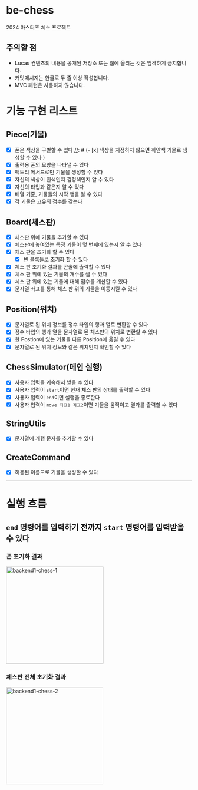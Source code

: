 # be-chess

2024 마스터즈 체스 프로젝트

## 주의할 점

- Lucas 컨텐츠의 내용을 공개된 저장소 또는 웹에 올리는 것은 엄격하게 금지합니다.
- 커밋메시지는 한글로 두 줄 이상 작성합니다.
- MVC 패턴은 사용하지 않습니다.

# 기능 구현 리스트
## Piece(기물)
- [x] 폰은 색상을 구별할 수 있다
[//]: # (- [x] 색상을 지정하지 않으면 하얀색 기물로 생성할 수 있다 )
- [x] 출력용 폰의 모양을 나타낼 수 있다
- [x] 팩토리 메서드로만 기물을 생성할 수 있다
- [x] 자신의 색상이 흰색인지 검정색인지 알 수 있다
- [x] 자신의 타입과 같은지 알 수 있다
- [x] 배열 기준, 기물들의 시작 행을 알 수 있다
- [x] 각 기물은 고유의 점수를 갖는다

## Board(체스판)
- [x] 체스판 위에 기물을 추가할 수 있다
- [x] 체스판에 놓여있는 특정 기물이 몇 번째에 있는지 알 수 있다
- [x] 체스 판을 초기화 할 수 있다
  - [x] 빈 블록들로 초기화 할 수 있다
- [x] 체스 판 초기화 결과를 콘솔에 출력할 수 있다
- [x] 체스 판 위에 있는 기물의 개수를 셀 수 있다
- [x] 체스 판 위에 있는 기물에 대해 점수를 계산할 수 있다
- [x] 문자열 좌표를 통해 체스 판 위의 기물을 이동시킬 수 있다

[//]: # (## PieceShape&#40;기물 모양&#41;)
[//]: # (- [x] 기물의 타입과 색상에 따라 매핑될 수 있다)

## Position(위치)
- [x] 문자열로 된 위치 정보를 정수 타입의 행과 열로 변환할 수 있다
- [x] 정수 타입의 행과 열을 문자열로 된 체스판의 위치로 변환할 수 있다
- [x] 한 Postion에 있는 기물을 다른 Position에 옮길 수 있다
- [x] 문자열로 된 위치 정보와 같은 위치인지 확인할 수 있다

## ChessSimulator(메인 실행)
- [x] 사용자 입력을 계속해서 받을 수 있다
- [x] 사용자 입력이 `start`이면 현재 체스 판의 상태를 출력할 수 있다
- [x] 사용자 입력이 `end`이면 실행을 종료한다
- [x] 사용자 입력이 `move 좌표1 좌표2`이면 기물을 움직이고 결과를 출력할 수 있다

## StringUtils
- [x] 문자열에 개행 문자를 추가할 수 있다

## CreateCommand
- [x] 허용된 이름으로 기물을 생성할 수 있다

---

# 실행 흐름
## `end` 명령어를 입력하기 전까지 `start` 명령어를 입력받을 수 있다
### 폰 초기화 결과
<img width="264" alt="backend1-chess-1" src="https://gist.github.com/assets/87357932/e40f3e33-b805-401a-8df9-23a4b3f56354">

### 체스판 전체 초기화 결과
<img width="263" alt="backend1-chess-2" src="https://gist.github.com/assets/87357932/42d31602-b0fc-42ab-bdec-fadd7de6694a">
